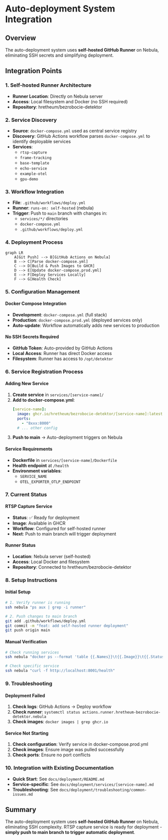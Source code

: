 # Auto-deployment System Integration

## Overview
The auto-deployment system uses **self-hosted GitHub Runner** on Nebula, eliminating SSH secrets and simplifying deployment.

## Integration Points

### 1. **Self-hosted Runner Architecture**
- **Runner Location**: Directly on Nebula server
- **Access**: Local filesystem and Docker (no SSH required)
- **Repository**: hretheum/bezrobocie-detektor

### 2. **Service Discovery**
- **Source**: `docker-compose.yml` used as central service registry
- **Discovery**: GitHub Actions workflow parses `docker-compose.yml` to identify deployable services
- **Services**: 
  - `rtsp-capture`
  - `frame-tracking`
  - `base-template`
  - `echo-service`
  - `example-otel`
  - `gpu-demo`

### 3. **Workflow Integration**
- **File**: `.github/workflows/deploy.yml`
- **Runner**: `runs-on: self-hosted` (nebula)
- **Trigger**: Push to `main` branch with changes in:
  - `services/*/` directories
  - `docker-compose.yml`
  - `.github/workflows/deploy.yml`

### 4. **Deployment Process**
```mermaid
graph LR
    A[Git Push] --> B[GitHub Actions on Nebula]
    B --> C[Parse docker-compose.yml]
    C --> D[Build & Push Images to GHCR]
    D --> E[Update docker-compose.prod.yml]
    E --> F[Deploy Services Locally]
    F --> G[Health Check]
```

### 5. **Configuration Management**

#### **Docker Compose Integration**
- **Development**: `docker-compose.yml` (full stack)
- **Production**: `docker-compose.prod.yml` (deployed services only)
- **Auto-update**: Workflow automatically adds new services to production

#### **No SSH Secrets Required**
- **GitHub Token**: Auto-provided by GitHub Actions
- **Local Access**: Runner has direct Docker access
- **Filesystem**: Runner has access to `/opt/detektor`

### 6. **Service Registration Process**

#### **Adding New Service**
1. **Create service** in `services/[service-name]/`
2. **Add to docker-compose.yml**:
   ```yaml
   [service-name]:
     image: ghcr.io/hretheum/bezrobocie-detektor/[service-name]:latest
     ports:
       - "8xxx:8000"
     # ... other config
   ```
3. **Push to main** → Auto-deployment triggers on Nebula

#### **Service Requirements**
- **Dockerfile** in `services/[service-name]/Dockerfile`
- **Health endpoint** at `/health`
- **Environment variables**:
  - `SERVICE_NAME`
  - `OTEL_EXPORTER_OTLP_ENDPOINT`

### 7. **Current Status**

#### **RTSP Capture Service**
- **Status**: ✅ Ready for deployment
- **Image**: Available in GHCR
- **Workflow**: Configured for self-hosted runner
- **Next**: Push to main branch will trigger deployment

#### **Runner Status**
- **Location**: Nebula server (self-hosted)
- **Access**: Local Docker and filesystem
- **Repository**: Connected to hretheum/bezrobocie-detektor

### 8. **Setup Instructions**

#### **Initial Setup**
```bash
# 1. Verify runner is running
ssh nebula "ps aux | grep -i runner"

# 2. Push changes to main branch
git add .github/workflows/deploy.yml
git commit -m "feat: add self-hosted runner deployment"
git push origin main
```

#### **Manual Verification**
```bash
# Check running services
ssh nebula "docker ps --format 'table {{.Names}}\t{{.Image}}\t{{.Status}}'"

# Check specific service
ssh nebula "curl -f http://localhost:8001/health"
```

### 9. **Troubleshooting**

#### **Deployment Failed**
1. **Check logs**: GitHub Actions → Deploy workflow
2. **Check runner**: `systemctl status actions.runner.hretheum-bezrobocie-detektor.nebula`
3. **Check images**: `docker images | grep ghcr.io`

#### **Service Not Starting**
1. **Check configuration**: Verify service in docker-compose.prod.yml
2. **Check images**: Ensure image was pulled successfully
3. **Check ports**: Ensure no port conflicts

### 10. **Integration with Existing Documentation**

- **Quick Start**: See `docs/deployment/README.md`
- **Service-specific**: See `docs/deployment/services/[service-name].md`
- **Troubleshooting**: See `docs/deployment/troubleshooting/common-issues.md`

## Summary
The auto-deployment system uses **self-hosted GitHub Runner** on Nebula, eliminating SSH complexity. RTSP capture service is ready for deployment - **simply push to main branch to trigger automatic deployment**.